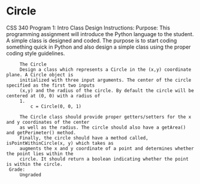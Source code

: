 # Circle
 CSS 340 Program 1: Intro Class Design
 Instructions:
     Purpose:
         This programming assignment will introduce the Python language to the student. A simple class
         is designed and coded. The purpose is to start coding something quick in Python and also
         design a simple class using the proper coding style guidelines.
         
         The Circle
         Design a class which represents a Circle in the (x,y) coordinate plane. A Circle object is
         initialized with three input arguments. The center of the circle specified as the first two inputs
         (x,y) and the radius of the circle. By default the circle will be centered at (0, 0) with a radius of
         1.
             c = Circle(0, 0, 1)
         
         The Circle class should provide proper getters/setters for the x and y coordinates of the center
         as well as the radius. The circle should also have a getArea() and getPerimeter() method.
         Finally, the circle should have a method called, isPointWithinCircle(x, y) which takes as
         augments the x and y coordinate of a point and determines whether the point lies within the
         circle. It should return a boolean indicating whether the point is within the circle.
     Grade:
         Ungraded
